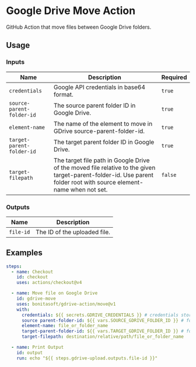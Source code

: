 # Google Drive Move Action

GitHub Action that move files between Google Drive folders.

## Usage

### Inputs

| Name | Description | Required |
| - | - | - |
| `credentials` | Google API credentials in base64 format. | `true` |
| `source-parent-folder-id` | The source parent folder ID in Google Drive. | `true` |
| `element-name` | The name of the element to move in GDrive source-parent-folder-id. | `true` |
| `target-parent-folder-id` | The target parent folder ID in Google Drive. | `true` |
| `target-filepath` | The target file path in Google Drive of the moved file relative to the given target-parent-folder-id. Use parent folder root with source element-name when not set. | `false` |

### Outputs

| Name | Description |
| - | - |
| `file-id` | The ID of the uploaded file. |

## Examples

```yaml
steps:
  - name: Checkout
    id: checkout
    uses: actions/checkout@v4

  - name: Move file on Google Drive
    id: gdrive-move
    uses: bonitasoft/gdrive-action/move@v1
    with:
      credentials: ${{ secrets.GDRIVE_CREDENTIALS }} # credentials stored as a GitHub secret
      source parent-folder-id: ${{ vars.SOURCE_GDRIVE_FOLDER_ID }} # folder id stored as a GitHub variable
      element-name: file_or_folder_name
      target-parent-folder-id: ${{ vars.TARGET_GDRIVE_FOLDER_ID }} # folder id stored as a GitHub variable
      target-filepath: destination/relative/path/file_or_folder_name

  - name: Print Output
    id: output
    run: echo "${{ steps.gdrive-upload.outputs.file-id }}"
```
